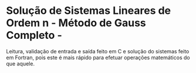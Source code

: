 # Solução de Sistemas Lineares de Ordem n - Método de Gauss Completo -

Leitura, validação de entrada e saída feito em C e solução do sistemas feito em Fortran, pois este é mais rápido para efetuar operações matemáticos do que aquele.
